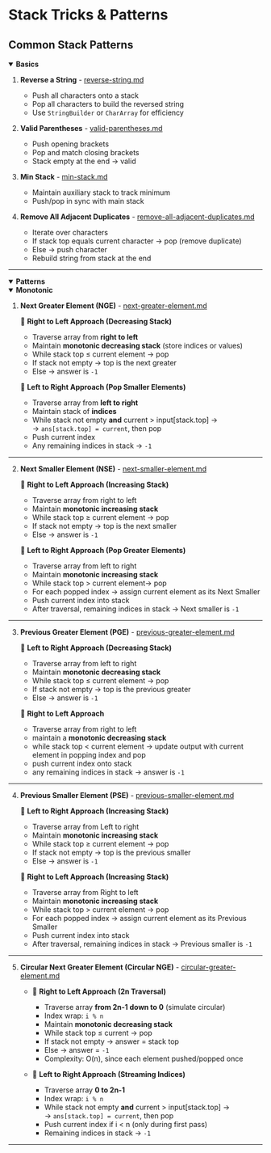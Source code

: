 # Stack Tricks & Patterns

## Common Stack Patterns

<details open>
<summary> <strong>Basics</strong> </summary>

1. **Reverse a String** - [reverse-string.md](../problems/basics/reverse-string.md)
    - Push all characters onto a stack
    - Pop all characters to build the reversed string
    - Use `StringBuilder` or `CharArray` for efficiency


2. **Valid Parentheses** - [valid-parentheses.md](../problems/basics/valid-parentheses.md)
    - Push opening brackets
    - Pop and match closing brackets
    - Stack empty at the end → valid


3. **Min Stack** - [min-stack.md](../problems/basics/min-stack.md)
     - Maintain auxiliary stack to track minimum
    - Push/pop in sync with main stack


4. **Remove All Adjacent Duplicates** - [remove-all-adjacent-duplicates.md](../problems/basics/remove-all-adjacent-duplicates.md)
    - Iterate over characters
    - If stack top equals current character → pop (remove duplicate)
    - Else → push character
    - Rebuild string from stack at the end

</details>

---

<details open>
<summary> <strong>Patterns</strong> </summary>
<details open>
<summary><strong>Monotonic</strong></summary>

1. **Next Greater Element (NGE)** - [next-greater-element.md](../problems/patterns/monotonic/next-greater-element.md)

   🔹 **Right to Left Approach (Decreasing Stack)**  
   - Traverse array from **right to left**
   - Maintain **monotonic decreasing stack** (store indices or values)
   - While stack top ≤ current element → pop
   - If stack not empty → top is the next greater
   - Else → answer is `-1`

   🔹 **Left to Right Approach (Pop Smaller Elements)**
   - Traverse array from **left to right**
   - Maintain stack of **indices**
   - While stack not empty **and** current > input[stack.top] →  
     → `ans[stack.top] = current`, then pop
   - Push current index
   - Any remaining indices in stack → `-1`
---

2. **Next Smaller Element (NSE)** - [next-smaller-element.md](../problems/patterns/monotonic/next-smaller-element.md)
   
   🔹 **Right to Left Approach (Increasing Stack)**
    - Traverse array from right to left
    - Maintain **monotonic increasing stack**
    - While stack top ≥ current element → pop
    - If stack not empty → top is the next smaller
    - Else → answer is `-1`

   🔹 **Left to Right Approach (Pop Greater Elements)** 
   - Traverse array from left to right
   - Maintain **monotonic increasing stack**
   - While stack top > current element-> pop
   - For each popped index -> assign current element as its Next Smaller
   - Push current index into stack
   - After traversal, remaining indices in stack -> Next smaller is `-1`

---

3. **Previous Greater Element (PGE)** - [previous-greater-element.md](../problems/patterns/monotonic/previous-greater-element.md)
   
   🔹 **Left to Right Approach (Decreasing Stack)**
   - Traverse array from left to right
   - Maintain **monotonic decreasing stack**
   - While stack top ≤ current element → pop
   - If stack not empty → top is the previous greater
   - Else → answer is `-1`

   🔹 **Right to Left Approach** 
   - Traverse array from right to left
   - maintain a **monotonic decreasing stack**
   - while stack top < current element -> update output with current element in popping index and pop 
   - push current index onto stack
   - any remaining indices in stack -> answer is `-1`

---

4. **Previous Smaller Element (PSE)** - [previous-smaller-element.md](../problems/patterns/monotonic/previous-smaller-element.md)
   
   🔹 **Left to Right Approach (Increasing Stack)**
   - Traverse array from Left to right
   - Maintain **monotonic increasing stack**
   - While stack top ≥ current element → pop
   - If stack not empty → top is the previous smaller
   - Else → answer is `-1`
  
   🔹 **Right to Left Approach (Increasing Stack)**
   - Traverse array from Right to left
   - Maintain **monotonic increasing stack**
   - While stack top > current element → pop
   - For each popped index -> assign current element as its Previous Smaller
   - Push current index into stack
   - After traversal, remaining indices in stack -> Previous smaller is `-1`
---

5. **Circular Next Greater Element (Circular NGE)** - [circular-greater-element.md](../problems/patterns/monotonic/circular-next-greater-element.md)

   - 🔹 **Right to Left Approach (2n Traversal)**
     - Traverse array **from 2n-1 down to 0** (simulate circular)
     - Index wrap: `i % n`
     - Maintain **monotonic decreasing stack**
     - While stack top ≤ current → pop
     - If stack not empty → answer = stack top
     - Else → answer = `-1`
     - Complexity: O(n), since each element pushed/popped once


   - 🔹 **Left to Right Approach (Streaming Indices)**
     - Traverse array **0 to 2n-1**
     - Index wrap: `i % n`
     - While stack not empty **and** current > input[stack.top] →  
     → `ans[stack.top] = current`, then pop
     - Push current index if i < n (only during first pass)
     - Remaining indices in stack → `-1`

---

</details>
</details>